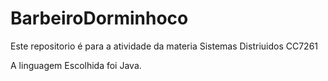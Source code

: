 # BarbeiroDorminhoco

Este repositorio é para a atividade da materia Sistemas Distriuidos CC7261

A linguagem Escolhida foi Java.

